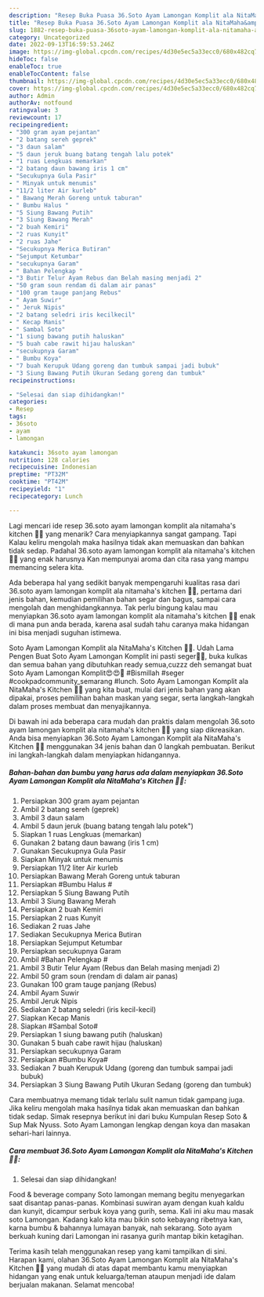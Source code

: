 ```yaml
---
description: "Resep Buka Puasa 36.Soto Ayam Lamongan Komplit ala NitaMaha&amp;#39;s Kitchen 👩‍🍳 yang Bikin Ngiler"
title: "Resep Buka Puasa 36.Soto Ayam Lamongan Komplit ala NitaMaha&amp;#39;s Kitchen 👩‍🍳 yang Bikin Ngiler"
slug: 1882-resep-buka-puasa-36soto-ayam-lamongan-komplit-ala-nitamaha-and-39-s-kitchen-yang-bikin-ngiler
category: Uncategorized
date: 2022-09-13T16:59:53.246Z
image: https://img-global.cpcdn.com/recipes/4d30e5ec5a33ecc0/680x482cq70/36soto-ayam-lamongan-komplit-ala-nitamahas-kitchen-foto-resep-utama.jpg
hideToc: false
enableToc: true
enableTocContent: false
thumbnail: https://img-global.cpcdn.com/recipes/4d30e5ec5a33ecc0/680x482cq70/36soto-ayam-lamongan-komplit-ala-nitamahas-kitchen-foto-resep-utama.jpg
cover: https://img-global.cpcdn.com/recipes/4d30e5ec5a33ecc0/680x482cq70/36soto-ayam-lamongan-komplit-ala-nitamahas-kitchen-foto-resep-utama.jpg
author: Admin
authorAv: notfound
ratingvalue: 3
reviewcount: 17
recipeingredient:
- "300 gram ayam pejantan"
- "2 batang sereh geprek"
- "3 daun salam"
- "5 daun jeruk buang batang tengah lalu potek"
- "1 ruas Lengkuas memarkan"
- "2 batang daun bawang iris 1 cm"
- "Secukupnya Gula Pasir"
- " Minyak untuk menumis"
- "11/2 liter Air kurleb"
- " Bawang Merah Goreng untuk taburan"
- " Bumbu Halus "
- "5 Siung Bawang Putih"
- "3 Siung Bawang Merah"
- "2 buah Kemiri"
- "2 ruas Kunyit"
- "2 ruas Jahe"
- "Secukupnya Merica Butiran"
- "Sejumput Ketumbar"
- "secukupnya Garam"
- " Bahan Pelengkap "
- "3 Butir Telur Ayam Rebus dan Belah masing menjadi 2"
- "50 gram soun rendam di dalam air panas"
- "100 gram tauge panjang Rebus"
- " Ayam Suwir"
- " Jeruk Nipis"
- "2 batang seledri iris kecilkecil"
- " Kecap Manis"
- " Sambal Soto"
- "1 siung bawang putih haluskan"
- "5 buah cabe rawit hijau haluskan"
- "secukupnya Garam"
- " Bumbu Koya"
- "7 buah Kerupuk Udang goreng dan tumbuk sampai jadi bubuk"
- "3 Siung Bawang Putih Ukuran Sedang goreng dan tumbuk"
recipeinstructions:

- "Selesai dan siap dihidangkan!"
categories:
- Resep
tags:
- 36soto
- ayam
- lamongan

katakunci: 36soto ayam lamongan 
nutrition: 128 calories
recipecuisine: Indonesian
preptime: "PT32M"
cooktime: "PT42M"
recipeyield: "1"
recipecategory: Lunch

---
```



Lagi mencari ide resep 36.soto ayam lamongan komplit ala nitamaha&#39;s kitchen 👩‍🍳 yang menarik? Cara menyiapkannya sangat gampang. Tapi Kalau keliru mengolah maka hasilnya tidak akan memuaskan dan bahkan tidak sedap. Padahal 36.soto ayam lamongan komplit ala nitamaha&#39;s kitchen 👩‍🍳 yang enak harusnya Kan mempunyai aroma dan cita rasa yang mampu memancing selera kita.


Ada beberapa hal yang sedikit banyak mempengaruhi kualitas rasa dari 36.soto ayam lamongan komplit ala nitamaha&#39;s kitchen 👩‍🍳, pertama dari jenis bahan, kemudian pemilihan bahan segar dan bagus, sampai cara mengolah dan menghidangkannya. Tak perlu bingung kalau mau menyiapkan 36.soto ayam lamongan komplit ala nitamaha&#39;s kitchen 👩‍🍳 enak di mana pun anda berada, karena asal sudah tahu caranya maka hidangan ini bisa menjadi suguhan istimewa.

Soto Ayam Lamongan Komplit ala NitaMaha&#39;s Kitchen 👩‍🍳. Udah Lama Pengen Buat Soto Ayam Lamongan Komplit ini pasti seger🤤😁, buka kulkas dan semua bahan yang dibutuhkan ready semua,cuzzz deh semangat buat Soto Ayam Lamongan Komplit😍😍🤭 #Bismillah #seger #cookpadcommunity_semarang #lunch. Soto Ayam Lamongan Komplit ala NitaMaha&#39;s Kitchen 👩‍🍳 yang kita buat, mulai dari jenis bahan yang akan dipakai, proses pemilihan bahan maskan yang segar, serta langkah-langkah dalam proses membuat dan menyajikannya.


Di bawah ini ada beberapa cara mudah dan praktis dalam mengolah 36.soto ayam lamongan komplit ala nitamaha&#39;s kitchen 👩‍🍳 yang siap dikreasikan. Anda bisa menyiapkan 36.Soto Ayam Lamongan Komplit ala NitaMaha&#39;s Kitchen 👩‍🍳 menggunakan 34 jenis bahan dan 0 langkah pembuatan. Berikut ini langkah-langkah dalam menyiapkan hidangannya.

<!--inarticleads1-->

##### Bahan-bahan dan bumbu yang harus ada dalam menyiapkan 36.Soto Ayam Lamongan Komplit ala NitaMaha&#39;s Kitchen 👩‍🍳:

1. Persiapkan 300 gram ayam pejantan
1. Ambil 2 batang sereh (geprek)
1. Ambil 3 daun salam
1. Ambil 5 daun jeruk (buang batang tengah lalu potek&#34;)
1. Siapkan 1 ruas Lengkuas (memarkan)
1. Gunakan 2 batang daun bawang (iris 1 cm)
1. Gunakan Secukupnya Gula Pasir
1. Siapkan  Minyak untuk menumis
1. Persiapkan 11/2 liter Air kurleb
1. Persiapkan  Bawang Merah Goreng untuk taburan
1. Persiapkan  #Bumbu Halus #
1. Persiapkan 5 Siung Bawang Putih
1. Ambil 3 Siung Bawang Merah
1. Persiapkan 2 buah Kemiri
1. Persiapkan 2 ruas Kunyit
1. Sediakan 2 ruas Jahe
1. Sediakan Secukupnya Merica Butiran
1. Persiapkan Sejumput Ketumbar
1. Persiapkan secukupnya Garam
1. Ambil  #Bahan Pelengkap #
1. Ambil 3 Butir Telur Ayam (Rebus dan Belah masing menjadi 2)
1. Ambil 50 gram soun (rendam di dalam air panas)
1. Gunakan 100 gram tauge panjang (Rebus)
1. Ambil  Ayam Suwir
1. Ambil  Jeruk Nipis
1. Sediakan 2 batang seledri (iris kecil-kecil)
1. Siapkan  Kecap Manis
1. Siapkan  #Sambal Soto#
1. Persiapkan 1 siung bawang putih (haluskan)
1. Gunakan 5 buah cabe rawit hijau (haluskan)
1. Persiapkan secukupnya Garam
1. Persiapkan  #Bumbu Koya#
1. Sediakan 7 buah Kerupuk Udang (goreng dan tumbuk sampai jadi bubuk)
1. Persiapkan 3 Siung Bawang Putih Ukuran Sedang (goreng dan tumbuk)


Cara membuatnya memang tidak terlalu sulit namun tidak gampang juga. Jika keliru mengolah maka hasilnya tidak akan memuaskan dan bahkan tidak sedap. Simak resepnya berikut ini dari buku Kumpulan Resep Soto &amp; Sup Mak Nyuss. Soto Ayam Lamongan lengkap dengan koya dan masakan sehari-hari lainnya. 

<!--inarticleads2-->

##### Cara membuat 36.Soto Ayam Lamongan Komplit ala NitaMaha&#39;s Kitchen 👩‍🍳:


1. Selesai dan siap dihidangkan!

Food &amp; beverage company Soto lamongan memang begitu menyegarkan saat disantap panas-panas. Kombinasi suwiran ayam dengan kuah kaldu dan kunyit, dicampur serbuk koya yang gurih, sema. Kali ini aku mau masak soto Lamongan. Kadang kalo kita mau bikin soto kebayang ribetnya kan, karna bumbu &amp; bahannya lumayan banyak, nah sekarang. Soto ayam berkuah kuning dari Lamongan ini rasanya gurih mantap bikin ketagihan. 

Terima kasih telah menggunakan resep yang kami tampilkan di sini. Harapan kami, olahan 36.Soto Ayam Lamongan Komplit ala NitaMaha&#39;s Kitchen 👩‍🍳 yang mudah di atas dapat membantu kamu menyiapkan hidangan yang enak untuk keluarga/teman ataupun menjadi ide dalam berjualan makanan. Selamat mencoba!
